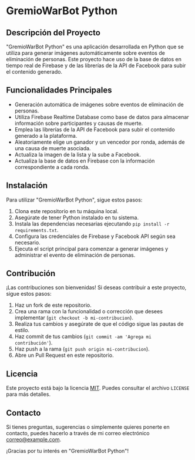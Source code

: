 # GremioWarBot Python

## Descripción del Proyecto
"GremioWarBot Python" es una aplicación desarrollada en Python que se utiliza para generar imágenes automáticamente sobre eventos de eliminación de personas. Este proyecto hace uso de la base de datos en tiempo real de Firebase y de las librerías de la API de Facebook para subir el contenido generado.

## Funcionalidades Principales
- Generación automática de imágenes sobre eventos de eliminación de personas.
- Utiliza Firebase Realtime Database como base de datos para almacenar información sobre participantes y causas de muerte.
- Emplea las librerías de la API de Facebook para subir el contenido generado a la plataforma.
- Aleatoriamente elige un ganador y un vencedor por ronda, además de una causa de muerte asociada.
- Actualiza la imagen de la lista y la sube a Facebook.
- Actualiza la base de datos en Firebase con la información correspondiente a cada ronda.

## Instalación
Para utilizar "GremioWarBot Python", sigue estos pasos:

1. Clona este repositorio en tu máquina local.
2. Asegúrate de tener Python instalado en tu sistema.
3. Instala las dependencias necesarias ejecutando `pip install -r requirements.txt`.
4. Configura las credenciales de Firebase y Facebook API según sea necesario.
5. Ejecuta el script principal para comenzar a generar imágenes y administrar el evento de eliminación de personas.

## Contribución
¡Las contribuciones son bienvenidas! Si deseas contribuir a este proyecto, sigue estos pasos:

1. Haz un fork de este repositorio.
2. Crea una rama con la funcionalidad o corrección que desees implementar (`git checkout -b mi-contribucion`).
3. Realiza tus cambios y asegúrate de que el código sigue las pautas de estilo.
4. Haz commit de tus cambios (`git commit -am 'Agrega mi contribución'`).
5. Haz push a la rama (`git push origin mi-contribucion`).
6. Abre un Pull Request en este repositorio.

## Licencia
Este proyecto está bajo la licencia [MIT](https://opensource.org/licenses/MIT). Puedes consultar el archivo `LICENSE` para más detalles.

## Contacto
Si tienes preguntas, sugerencias o simplemente quieres ponerte en contacto, puedes hacerlo a través de mi correo electrónico [correo@example.com](mailto:correo@example.com).

¡Gracias por tu interés en "GremioWarBot Python"!
